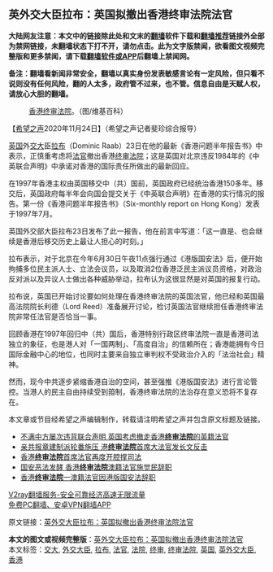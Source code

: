  <h2>英外交大臣拉布：英国拟撤出香港终审法院法官</h2> <p class="notice"><b>大陆网友注意：本文中的链接除此处和文末的<a href="https://github.com/bannedbook/fanqiang" >翻墙</a>软件下载和<a href="https://github.com/killgcd/justmysocks/blob/master/README.md">翻墙推荐</a>链接外全部为禁网链接，未翻墙状态下打不开，请勿点击。此为文字版禁闻，欲看图文视频完整版和更多禁闻，请下载<a href="https://github.com/bannedbook/fanqiang">翻墙软件或APP</a>后翻墙上禁闻网。</p><p>备注：翻墙看新闻非常安全，翻墙以真实身份发表敏感言论有一定风险，但只看不说则没有任何风险，翻的人太多，政府管不过来，也不管。信息自由是天赋人权，请放心大胆的翻墙。</b></p>  <div class="entry"> <figure><figcaption><a href="https://www.bannedbook.org/bnews/tag/%e9%a6%99%e6%b8%af/" class="st_tag internal_tag" rel="tag" title="标签 香港 下的日志">香港</a><a href="https://www.bannedbook.org/bnews/tag/%E7%BB%88%E5%AE%A1/" class="st_tag internal_tag" rel="tag" title="标签 终审 下的日志">终审</a><a href="https://www.bannedbook.org/bnews/tag/%e6%b3%95%e9%99%a2/" class="st_tag internal_tag" rel="tag" title="标签 法院 下的日志">法院</a>。（图/维基百科）</figcaption></figure> <p>【<span class='wp_keywordlink_affiliate'><a href="https://www.soundofhope.org" title="希望之声" target="_blank">希望之声</a></span>2020年11月24日】（希望之声记者斐珍综合报导）</p> <p><a href="https://www.bannedbook.org/bnews/tag/%e8%8b%b1%e5%9b%bd/" class="st_tag internal_tag" rel="tag" title="标签 英国 下的日志">英国</a>外<a href="https://www.bannedbook.org/bnews/tag/%E4%BA%A4%E5%A4%A7/" class="st_tag internal_tag" rel="tag" title="标签 交大 下的日志">交大</a>臣<a href="https://www.bannedbook.org/bnews/tag/%E6%8B%89%E5%B8%83/" class="st_tag internal_tag" rel="tag" title="标签 拉布 下的日志">拉布</a>（Dominic Raab）23日在他的最新《香港问题半年报告书》中表示，正慎重考虑将<a href="https://www.bannedbook.org/bnews/tag/%E6%B3%95%E5%AE%98/" class="st_tag internal_tag" rel="tag" title="标签 法官 下的日志">法官</a>撤出香港<a href="https://www.bannedbook.org/bnews/tag/%E7%BB%88%E5%AE%A1%E6%B3%95%E9%99%A2/" class="st_tag internal_tag" rel="tag" title="标签 终审法院 下的日志">终审法院</a>；这是英国对北京违反1984年的《中英联合声明》中承诺对香港的国际责任所做出的最新回应。</p> <p>在1997年香港主权由英国移交中（共）国前，英国政府已经统治香港150多年。移交后，英国政府每半年会向国会提交关于《中英联合声明》在香港的实行情况的报告。第一份《香港问题半年报告书》（Six-monthly report on Hong Kong）发表于1997年7月。</p>  <p>英国外交部大臣拉布23日发布了此一报告，他在前言中写道：「这一直是、也会继续是香港后移交历史上最让人担心的时刻。」</p> <p>拉布表示，对于北京在今年6月30日午夜11点强行通过《港版国安法》后，便开始拘捕多位民主派人士、立法会议员，以及取消2位香港泛民主派议员资格，对政治反对派以及异议人士做出各种威胁举动，拉布认为这很显然是对英国的报复行动。</p> <p>拉布说，英国已开始讨论要如何处理在香港终审法院的英国法官，他已经和英国最高法院院长利德（Lord Reed）准备展开讨论，检讨英国法官继续担任香港终审法院非常任法官是否恰当一事。</p>  <p>回顾香港在1997年回归中（共）国后，香港特别行政区终审法院一直是香港司法独立的象征，也是港人对「一国两制」、「高度自治」的信赖所在；香港能拥有今日国际金融中心的地位，也同时主要来自独立审判权不受政治介入的「法治社会」精神。</p> <p>然而，现今中共逐步紧缩香港自治的空间，甚至强推《港版国安法》进行言论管控。当港人的民主自由持续受到箝制，香港终审法院的法治存在意义恐将不复存在。</p> <p>本文章或节目经希望之声编辑制作，转载请注明希望之声并包含原文标题及链接。</p>  <ul class='op-related-articles' title='相关阅读'> <li><a href='https://www.bannedbook.org/bnews/cnnews/hknews/20201124/1436293.html' target='_blank'>不满中方屡次违背联合声明 英国考虑撤走香港<b>终审法院</b>的英籍法官</a></li> <li><a href='https://www.bannedbook.org/bnews/cnnews/hknews/20200925/1402659.html' target='_blank'>亲共报章建制派轮番施压 港<b>终审法院</b>首席大法官发长文反击</a></li> <li><a href='https://www.bannedbook.org/bnews/baitai/20200923/1401741.html' target='_blank'>香港<b>终审法院</b>首席法官再度开腔撑司法</a></li> <li><a href='https://www.bannedbook.org/bnews/comments/20200919/1399521.html' target='_blank'>国安恶法发酵 香港<b>终审法院</b>澳籍法官施觉民辞职</a></li> <li><a href='https://www.bannedbook.org/bnews/headline/20200919/1398989.html' target='_blank'>香港<b>终审法院</b>一澳籍法官因港版国安法辞职</a></li> </ul> <p class="texttj"> <a href="https://www.bannedbook.org/forum23/topic22702.html" target="_blank">V2ray翻墙服务-安全可靠经济高速无限流量</a><br/> <a href="https://github.com/bannedbook/fanqiang/wiki/%E7%A6%81%E9%97%BB%E7%BD%91%E5%AE%89%E5%8D%93%E7%BF%BB%E5%A2%99%E6%96%B0%E9%97%BBAPP" target="_blank">免费PC翻墙、安卓VPN翻墙APP</a></p><p>原文链接：<a class="src_link"  href="https://www.soundofhope.org/post/446272" target="_blank">英外交大臣拉布：英国拟撤出香港终审法院法官</a></p><a name='sharetosocial'></a>       <div><b>本文的图文或视频完整版</b>：<a href='https://www.bannedbook.org/bnews/comments/20201124/1436329.html'>英外交大臣拉布：英国拟撤出香港终审法院法官</a></div>  </div><!--END ENTRY--> <div class="postfooter"> <div>本文标签：<a href="https://www.bannedbook.org/bnews/tag/%E4%BA%A4%E5%A4%A7/" rel="tag">交大</a>, <a href="https://www.bannedbook.org/bnews/tag/%E5%A4%96%E4%BA%A4%E5%A4%A7%E8%87%A3/" rel="tag">外交大臣</a>, <a href="https://www.bannedbook.org/bnews/tag/%E6%8B%89%E5%B8%83/" rel="tag">拉布</a>, <a href="https://www.bannedbook.org/bnews/tag/%E6%B3%95%E5%AE%98/" rel="tag">法官</a>, <a href="https://www.bannedbook.org/bnews/tag/%e6%b3%95%e9%99%a2/" rel="tag">法院</a>, <a href="https://www.bannedbook.org/bnews/tag/%E7%BB%88%E5%AE%A1/" rel="tag">终审</a>, <a href="https://www.bannedbook.org/bnews/tag/%E7%BB%88%E5%AE%A1%E6%B3%95%E9%99%A2/" rel="tag">终审法院</a>, <a href="https://www.bannedbook.org/bnews/tag/%e8%8b%b1%e5%9b%bd/" rel="tag">英国</a>, <a href="https://www.bannedbook.org/bnews/tag/%E8%8B%B1%E5%A4%96%E4%BA%A4%E5%A4%A7%E8%87%A3/" rel="tag">英外交大臣</a>, <a href="https://www.bannedbook.org/bnews/tag/%e9%a6%99%e6%b8%af/" rel="tag">香港</a></div>  </div><!--END POSTFOOTER--> 